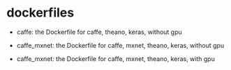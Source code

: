 # dockerfiles

- caffe: the Dockerfile for caffe, theano, keras, without gpu

- caffe_mxnet: the Dockerfile for caffe, mxnet, theano, keras, without gpu

- caffe_mxnet: the Dockerfile for caffe, mxnet, theano, keras, with gpu
